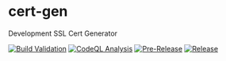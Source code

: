 # cert-gen
Development SSL Cert Generator

[![Build Validation](https://github.com/sisa-solutions/cert-gen/actions/workflows/build-validation.yml/badge.svg)](https://github.com/sisa-solutions/cert-gen/actions/workflows/build-validation.yml)
[![CodeQL Analysis](https://github.com/sisa-solutions/cert-gen/actions/workflows/codeql.yml/badge.svg)](https://github.com/sisa-solutions/cert-gen/actions/workflows/codeql.yml)
[![Pre-Release](https://github.com/sisa-solutions/cert-gen/actions/workflows/pre-release.yml/badge.svg)](https://github.com/sisa-solutions/cert-gen/actions/workflows/pre-release.yml)
[![Release](https://github.com/sisa-solutions/cert-gen/actions/workflows/release.yml/badge.svg)](https://github.com/sisa-solutions/cert-gen/actions/workflows/release.yml)
